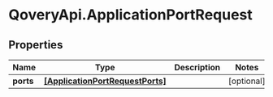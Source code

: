# QoveryApi.ApplicationPortRequest

## Properties

Name | Type | Description | Notes
------------ | ------------- | ------------- | -------------
**ports** | [**[ApplicationPortRequestPorts]**](ApplicationPortRequestPorts.md) |  | [optional] 


